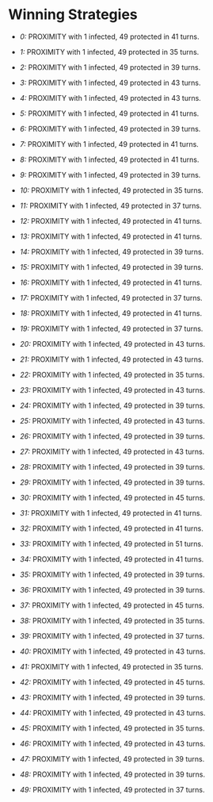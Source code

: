 # Winning Strategies

* _0:_ PROXIMITY with 1 infected, 49 protected in 41 turns.


* _1:_ PROXIMITY with 1 infected, 49 protected in 35 turns.


* _2:_ PROXIMITY with 1 infected, 49 protected in 39 turns.


* _3:_ PROXIMITY with 1 infected, 49 protected in 43 turns.


* _4:_ PROXIMITY with 1 infected, 49 protected in 43 turns.


* _5:_ PROXIMITY with 1 infected, 49 protected in 41 turns.


* _6:_ PROXIMITY with 1 infected, 49 protected in 39 turns.


* _7:_ PROXIMITY with 1 infected, 49 protected in 41 turns.


* _8:_ PROXIMITY with 1 infected, 49 protected in 41 turns.


* _9:_ PROXIMITY with 1 infected, 49 protected in 39 turns.


* _10:_ PROXIMITY with 1 infected, 49 protected in 35 turns.


* _11:_ PROXIMITY with 1 infected, 49 protected in 37 turns.


* _12:_ PROXIMITY with 1 infected, 49 protected in 41 turns.


* _13:_ PROXIMITY with 1 infected, 49 protected in 41 turns.


* _14:_ PROXIMITY with 1 infected, 49 protected in 39 turns.


* _15:_ PROXIMITY with 1 infected, 49 protected in 39 turns.


* _16:_ PROXIMITY with 1 infected, 49 protected in 41 turns.


* _17:_ PROXIMITY with 1 infected, 49 protected in 37 turns.


* _18:_ PROXIMITY with 1 infected, 49 protected in 41 turns.


* _19:_ PROXIMITY with 1 infected, 49 protected in 37 turns.


* _20:_ PROXIMITY with 1 infected, 49 protected in 43 turns.


* _21:_ PROXIMITY with 1 infected, 49 protected in 43 turns.


* _22:_ PROXIMITY with 1 infected, 49 protected in 35 turns.


* _23:_ PROXIMITY with 1 infected, 49 protected in 43 turns.


* _24:_ PROXIMITY with 1 infected, 49 protected in 39 turns.


* _25:_ PROXIMITY with 1 infected, 49 protected in 43 turns.


* _26:_ PROXIMITY with 1 infected, 49 protected in 39 turns.


* _27:_ PROXIMITY with 1 infected, 49 protected in 43 turns.


* _28:_ PROXIMITY with 1 infected, 49 protected in 39 turns.


* _29:_ PROXIMITY with 1 infected, 49 protected in 39 turns.


* _30:_ PROXIMITY with 1 infected, 49 protected in 45 turns.


* _31:_ PROXIMITY with 1 infected, 49 protected in 41 turns.


* _32:_ PROXIMITY with 1 infected, 49 protected in 41 turns.


* _33:_ PROXIMITY with 1 infected, 49 protected in 51 turns.


* _34:_ PROXIMITY with 1 infected, 49 protected in 41 turns.


* _35:_ PROXIMITY with 1 infected, 49 protected in 39 turns.


* _36:_ PROXIMITY with 1 infected, 49 protected in 39 turns.


* _37:_ PROXIMITY with 1 infected, 49 protected in 45 turns.


* _38:_ PROXIMITY with 1 infected, 49 protected in 35 turns.


* _39:_ PROXIMITY with 1 infected, 49 protected in 37 turns.


* _40:_ PROXIMITY with 1 infected, 49 protected in 43 turns.


* _41:_ PROXIMITY with 1 infected, 49 protected in 35 turns.


* _42:_ PROXIMITY with 1 infected, 49 protected in 45 turns.


* _43:_ PROXIMITY with 1 infected, 49 protected in 39 turns.


* _44:_ PROXIMITY with 1 infected, 49 protected in 43 turns.


* _45:_ PROXIMITY with 1 infected, 49 protected in 35 turns.


* _46:_ PROXIMITY with 1 infected, 49 protected in 43 turns.


* _47:_ PROXIMITY with 1 infected, 49 protected in 39 turns.


* _48:_ PROXIMITY with 1 infected, 49 protected in 39 turns.


* _49:_ PROXIMITY with 1 infected, 49 protected in 37 turns.


